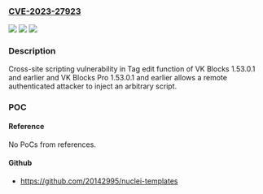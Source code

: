 ### [CVE-2023-27923](https://cve.mitre.org/cgi-bin/cvename.cgi?name=CVE-2023-27923)
![](https://img.shields.io/static/v1?label=Product&message=VK%20Blocks%20and%20VK%20Blocks%20Pro&color=blue)
![](https://img.shields.io/static/v1?label=Version&message=VK%20Blocks%201.53.0.1%20and%20earlier%2C%20and%20VK%20Blocks%20Pro%201.53.0.1%20and%20earlier%20&color=brightgreen)
![](https://img.shields.io/static/v1?label=Vulnerability&message=Cross-site%20scripting&color=brightgreen)

### Description

Cross-site scripting vulnerability in Tag edit function of VK Blocks 1.53.0.1 and earlier and VK Blocks Pro 1.53.0.1 and earlier allows a remote authenticated attacker to inject an arbitrary script.

### POC

#### Reference
No PoCs from references.

#### Github
- https://github.com/20142995/nuclei-templates

